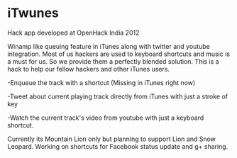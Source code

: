 iTwunes
=======

Hack app developed at OpenHack India 2012

Winamp like queuing feature in iTunes along with twitter and youtube integration.
Most of us hackers are used to keyboard shortcuts and music is a must for us. So we provide them a perfectly blended solution. This is a hack to help our fellow hackers and other iTunes users.

-Enqueue the track with a shortcut (Missing in iTunes right now)

-Tweet about current playing track directly from iTunes with just a stroke of key

-Watch the current track's video from youtube with just a keyboard shortcut.

Currently its Mountain Lion only but planning to support Lion and Snow Leopard.
Working on shortcuts for Facebook status update and g+ sharing.

